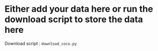 # Either add your data here or run the download script to store the data here

Download script : `download_coco.py`